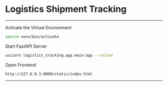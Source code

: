 # Logistics Shipment Tracking

---

Activate the Virtual Environment
```bash
source venv/bin/activate
```

Start FastAPI Server
```bash
uvicorn logistics_tracking.app.main:app --reload
```

Open Frontend
```
http://127.0.0.1:8000/static/index.html
```

---
